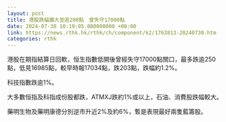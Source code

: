 ```yaml
---
layout: post
title: 港股跌幅擴大至逾200點　曾失守17000點
date: 2024-07-30 10:19:05.000000000 +08:00
link: https://news.rthk.hk/rthk/ch/component/k2/1763813-20240730.htm
categories: rthk
---
```


港股在期指結算日回軟，恒生指數低開後曾經失守17000點關口，最多跌逾250點，低見16985點，較早時報17034點，跌203點，跌幅約1.2%。

科技指數跌逾1%。

大多數恒指及科指成份股都跌，ATMXJ跌約1%或以上，石油、消費股跌幅較大。

藥明生物及藥明康德分別逆市升近2%及約6%，暫是表現最好兩隻藍籌股。
